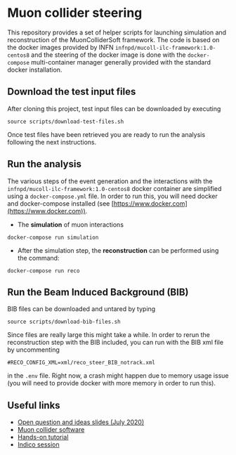 # Muon collider steering

This repository provides a set of helper scripts for launching simulation and reconstruction of the MuonColliderSoft framework. The code is based on the docker images provided by INFN `infnpd/mucoll-ilc-framework:1.0-centos8` and the steering of the docker image is done with the `docker-compose` multi-container manager generally provided with the standard docker installation.

## Download the test input files
After cloning this project, test input files can be downloaded by executing
```
source scripts/download-test-files.sh
```
Once test files have been retrieved you are ready to run the analysis following the next instructions.

## Run the analysis

The various steps of the event generation and the interactions with the `infnpd/mucoll-ilc-framework:1.0-centos8` docker container are simplified using a `docker-compose.yml` file. In order to run this, you will need docker and docker-compose installed (see [https://www.docker.com](https://www.docker.com)).


- The **simulation** of muon interactions
```
docker-compose run simulation
```
- After the simulation step, the **reconstruction** can be performed using the command: 
```
docker-compose run reco
```

## Run the Beam Induced Background (BIB)
BIB files can be downloaded and untared by typing
```
source scripts/download-bib-files.sh
```
Since files are really large this might take a while. In order to rerun the reconstruction step with the BIB included, you can run with the BIB xml file by uncommenting
```
#RECO_CONFIG_XML=xml/reco_steer_BIB_notrack.xml
```
in the `.env` file. Right now, a crash might happen due to memory usage issue (you will need to provide docker with more memory in order to run this).

## Useful links
-   [Open question and ideas slides (July 2020)](https://indico.fnal.gov/event/43963/contributions/190487/attachments/131664/161302/EF-Workshop-MuonColl.pdf)
-   [Muon collider software](https://sites.google.com/site/muoncollider/home)
-   [Hands-on tutorial](https://indico.cern.ch/event/938616/)
-   [Indico session](https://indico.cern.ch/event/937551/)
